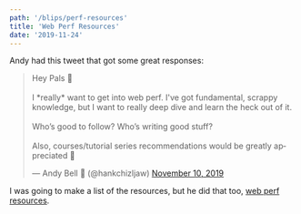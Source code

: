 ```yaml
---
path: '/blips/perf-resources'
title: 'Web Perf Resources'
date: '2019-11-24'
---
```


Andy had this tweet that got some great responses:

<blockquote class="twitter-tweet"><p lang="en" dir="ltr">Hey Pals 👋<br /><br />I *really* want to get into web perf. I&#39;ve got fundamental, scrappy knowledge, but I want to really deep dive and learn the heck out of it.<br /><br />Who’s good to follow? Who’s writing good stuff?<br /><br />Also, courses/tutorial series recommendations would be greatly appreciated 🚀</p>&mdash; Andy Bell 🌹 (@hankchizljaw) <a href="https://twitter.com/hankchizljaw/status/1193606108121837568?ref_src=twsrc%5Etfw">November 10, 2019</a></blockquote> <script async src="https://platform.twitter.com/widgets.js" charset="utf-8"></script>

I was going to make a list of the resources, but he did that too, [web perf resources](https://www.notion.so/0ff36fef08f640ef9085103839bac372?v=6383913289ee4a2b8e87542cab06b1ca).
